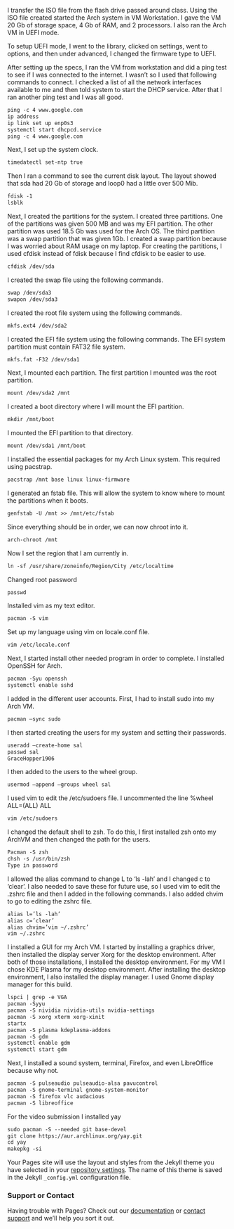 I transfer the ISO file from the flash drive passed around class. Using the ISO file created started the Arch system in VM Workstation. I gave the VM 20 Gb of storage space, 4 Gb of RAM, and 2 processors. I also ran the Arch VM in UEFI mode.

To setup UEFI mode, I went to the library, clicked on settings, went to options, and then under advanced, I changed the firmware type to UEFI.

After setting up the specs, I ran the VM from workstation and did a ping test to see if I was connected to the internet. I wasn’t so I used that following commands to connect. I checked a list of all the network interfaces available to me and then told system to start the DHCP service. After that I ran another ping test and I was all good.

```markdown
ping -c 4 www.google.com
ip address
ip link set up enp0s3
systemctl start dhcpcd.service
ping -c 4 www.google.com
```
Next, I set up the system clock. 
```markdown
timedatectl set-ntp true
```

Then I ran a command to see the current disk layout. The layout showed that sda had 20 Gb of storage and loop0 had a little over 500 Mib.
```markdown
fdisk -1
lsblk
```

Next, I created the partitions for the system. I created three partitions. One of the partitions was given 500 MB and was my EFI partition. The other partition was used 18.5 Gb was used for the Arch OS. The third partition was a swap partition that was given 1Gb. I created a swap partition because I was worried about RAM usage on my laptop. For creating the partitions, I used cfdisk instead of fdisk because I find cfdisk to be easier to use. 
```markdown
cfdisk /dev/sda
```

I created the swap file using the following commands.
```markdown
swap /dev/sda3
swapon /dev/sda3
```

I created the root file system using the following commands.
```markdown
mkfs.ext4 /dev/sda2
```

I created the EFI file system using the following commands. The EFI system partition must contain FAT32 file system.
```markdown
mkfs.fat -F32 /dev/sda1
```

Next, I mounted each partition. The first partition I mounted was the root partition.
```markdown
mount /dev/sda2 /mnt
```

I created a boot directory where I will mount the EFI partition.
```markdown
mkdir /mnt/boot
```

I mounted the EFI partition to that directory.
```markdown
mount /dev/sda1 /mnt/boot
```

I installed the essential packages for my Arch Linux system. This required using pacstrap.
```markdown
pacstrap /mnt base linux linux-firmware
```

I generated an fstab file. This will allow the system to know where to mount the partitions when it boots.
```markdown
genfstab -U /mnt >> /mnt/etc/fstab
```

Since everything should be in order, we can now chroot into it.
```markdown
arch-chroot /mnt
```

Now I set the region that I am currently in. 
```markdown
ln -sf /usr/share/zoneinfo/Region/City /etc/localtime
```

Changed root password
```markdown
passwd
```

Installed vim as my text editor.
```markdown
pacman -S vim
```

Set up my language using vim on locale.conf file.
```markdown
vim /etc/locale.conf
```

Next, I started install other needed program in order to complete. I installed OpenSSH for Arch.
```markdown
pacman -Syu openssh
systemctl enable sshd
```

I added in the different user accounts. First, I had to install sudo into my Arch VM.
```markdown
pacman –sync sudo
```

I then started creating the users for my system and setting their passwords.
```markdown
useradd –create-home sal
passwd sal
GraceHopper1906
```

I then added to the users to the wheel group.
```markdown
usermod –append –groups wheel sal
```

I used vim to edit the /etc/sudoers file. I uncommented the line %wheel ALL=(ALL) ALL
```markdown
vim /etc/sudoers
```

I changed the default shell to zsh. To do this, I first installed zsh onto my ArchVM and then changed the path for the users.
```markdown
Pacman -S zsh
chsh -s /usr/bin/zsh
Type in password
```

I allowed the alias command to change L to ‘ls -lah’ and I changed c to ‘clear’. I also needed to save these for future use, so I used vim to edit the .zshrc file and then I added in the following commands. I also added chvim to go to editing the zshrc file.
```markdown
alias l=’ls -lah’
alias c=’clear’
alias chvim=’vim ~/.zshrc’
vim ~/.zshrc
```

I installed a GUI for my Arch VM. I started by installing a graphics driver, then installed the display server Xorg for the desktop environment. After both of those installations, I installed the desktop environment.  For my VM I chose KDE Plasma for my desktop environment. After installing the desktop environment, I also installed the display manager. I used Gnome display manager for this build.
```markdown
lspci | grep -e VGA
pacman -Syyu
pacman -S nividia nividia-utils nvidia-settings
pacman -S xorg xterm xorg-xinit
startx
pacman -S plasma kdeplasma-addons
pacman -S gdm
systemctl enable gdm
systemctl start gdm
```

Next, I installed a sound system, terminal, Firefox, and even LibreOffice because why not.
```markdown
pacman -S pulseaudio pulseaudio-alsa pavucontrol
pacman -S gnome-terminal gnome-system-monitor
pacman -S firefox vlc audacious
pacman -S libreoffice
```

For the video submission I installed yay
```markdown
sudo pacman -S --needed git base-devel
git clone https://aur.archlinux.org/yay.git
cd yay
makepkg -si
```


Your Pages site will use the layout and styles from the Jekyll theme you have selected in your [repository settings](https://github.com/Will2909/ArchVM/settings/pages). The name of this theme is saved in the Jekyll `_config.yml` configuration file.

### Support or Contact

Having trouble with Pages? Check out our [documentation](https://docs.github.com/categories/github-pages-basics/) or [contact support](https://support.github.com/contact) and we’ll help you sort it out.
